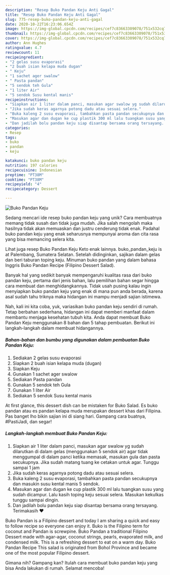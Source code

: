 ```yaml
---
description: "Resep Buko Pandan Keju Anti Gagal"
title: "Resep Buko Pandan Keju Anti Gagal"
slug: 775-resep-buko-pandan-keju-anti-gagal
date: 2020-10-22T16:23:06.654Z
image: https://img-global.cpcdn.com/recipes/cef7c83663309078/751x532cq70/buko-pandan-keju-foto-resep-utama.jpg
thumbnail: https://img-global.cpcdn.com/recipes/cef7c83663309078/751x532cq70/buko-pandan-keju-foto-resep-utama.jpg
cover: https://img-global.cpcdn.com/recipes/cef7c83663309078/751x532cq70/buko-pandan-keju-foto-resep-utama.jpg
author: Ann Hughes
ratingvalue: 4.7
reviewcount: 11
recipeingredient:
- "2 gelas susu evaporasi"
- "2 buah isian kelapa muda dugan"
- " Keju"
- "1 sachet ager swalow"
- " Pasta pandan"
- "5 sendok teh Gula"
- "1 liter Air"
- "5 sendok Susu kental manis"
recipeinstructions:
- "Siapkan air 1 liter dalam panci, masukan agar swalow yg sudah dilarutkan di dalam gelas (menggunakan 5 sendok air) agar tidak menggumpal di dalam panci ketika memasak, masukan gula dan pasta secukupnya. Jika sudah matang tuang ke cetakan untuk agar. Tunggu sampai 1 jam"
- "Jika sudah keras agarnya potong dadu atau sesuai selera."
- "Buka kaleng 2 susu evaporasi, tambahkan pasta pandan secukupnya dan masukin susu kental manis 5 sendok."
- "Masukan agar dan dugan ke cup plastik 300 ml lalu tuangkan susu yang sudah dicampur. Lalu kasih toping keju sesuai selera. Masukan kekulkas tunggu sampai dingin."
- "Dan jadilah bolu pandan keju siap disantap bersama orang tersayang. Terimakasih ❤"
categories:
- Resep
tags:
- buko
- pandan
- keju

katakunci: buko pandan keju 
nutrition: 197 calories
recipecuisine: Indonesian
preptime: "PT38M"
cooktime: "PT38M"
recipeyield: "4"
recipecategory: Dessert

---
```



![Buko Pandan Keju](https://img-global.cpcdn.com/recipes/cef7c83663309078/751x532cq70/buko-pandan-keju-foto-resep-utama.jpg)

Sedang mencari ide resep buko pandan keju yang unik? Cara membuatnya memang tidak susah dan tidak juga mudah. Jika salah mengolah maka hasilnya tidak akan memuaskan dan justru cenderung tidak enak. Padahal buko pandan keju yang enak seharusnya mempunyai aroma dan cita rasa yang bisa memancing selera kita.

Lihat juga resep Buko Pandan Keju Keto enak lainnya. buko_pandan_keju is at Palembang, Sumatera Selatan. Setelah didinginkan, sajikan dalam gelas dan beri taburan toping keju. Minuman buko pandan yang dalam bahasa Inggris Buko Pandan Recipe (Filipino Dessert Salad).

Banyak hal yang sedikit banyak mempengaruhi kualitas rasa dari buko pandan keju, pertama dari jenis bahan, lalu pemilihan bahan segar hingga cara membuat dan menghidangkannya. Tidak usah pusing kalau ingin menyiapkan buko pandan keju yang enak di mana pun anda berada, karena asal sudah tahu triknya maka hidangan ini mampu menjadi sajian istimewa.


Nah, kali ini kita coba, yuk, variasikan buko pandan keju sendiri di rumah. Tetap berbahan sederhana, hidangan ini dapat memberi manfaat dalam membantu menjaga kesehatan tubuh kita. Anda dapat membuat Buko Pandan Keju menggunakan 8 bahan dan 5 tahap pembuatan. Berikut ini langkah-langkah dalam membuat hidangannya.

<!--inarticleads1-->

##### Bahan-bahan dan bumbu yang digunakan dalam pembuatan Buko Pandan Keju:

1. Sediakan 2 gelas susu evaporasi
1. Siapkan 2 buah isian kelapa muda (dugan)
1. Siapkan  Keju
1. Gunakan 1 sachet ager swalow
1. Sediakan  Pasta pandan
1. Gunakan 5 sendok teh Gula
1. Gunakan 1 liter Air
1. Sediakan 5 sendok Susu kental manis


At first glance, this dessert dish can be mistaken for Buko Salad. Es buko pandan atau es pandan kelapa muda merupakan dessert khas dari Filipina. Pas banget lho bikin sajian ini di siang hari. Gampang cara buatnya, #PastiJadi, dan segar! 

<!--inarticleads2-->

##### Langkah-langkah membuat Buko Pandan Keju:

1. Siapkan air 1 liter dalam panci, masukan agar swalow yg sudah dilarutkan di dalam gelas (menggunakan 5 sendok air) agar tidak menggumpal di dalam panci ketika memasak, masukan gula dan pasta secukupnya. Jika sudah matang tuang ke cetakan untuk agar. Tunggu sampai 1 jam
1. Jika sudah keras agarnya potong dadu atau sesuai selera.
1. Buka kaleng 2 susu evaporasi, tambahkan pasta pandan secukupnya dan masukin susu kental manis 5 sendok.
1. Masukan agar dan dugan ke cup plastik 300 ml lalu tuangkan susu yang sudah dicampur. Lalu kasih toping keju sesuai selera. Masukan kekulkas tunggu sampai dingin.
1. Dan jadilah bolu pandan keju siap disantap bersama orang tersayang. Terimakasih ❤


Buko Pandan is a Filipino dessert and today I am sharing a quick and easy to follow recipe so everyone can enjoy it. Buko is the Filipino term for coconut and Pandan is screwpine. Buko Pandan a traditional Filipino Dessert made with agar-agar, coconut strings, pearls, evaporated milk, and condensed milk. This is a refreshing dessert to eat on a warm day. Buko Pandan Recipe This salad is originated from Bohol Province and became one of the most popular Filipino dessert. 

Gimana nih? Gampang kan? Itulah cara membuat buko pandan keju yang bisa Anda lakukan di rumah. Selamat mencoba!
